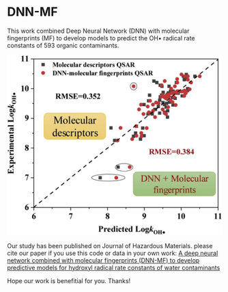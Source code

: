 # DNN-MF

This work combined Deep Neural Network (DNN) with molecular fingerprints (MF) to develop models to predict the OH• radical rate constants of 593 organic contaminants.

![image](figure.jpg)

 
Our study has been published on Journal of Hazardous Materials. please cite our paper if you use this code or data in your own work: [A deep neural network combined with molecular fingerprints (DNN-MF) to develop predictive models for hydroxyl radical rate constants of water contaminants](https://www.sciencedirect.com/science/article/pii/S0304389419310957#fig0015)

Hope our work is benefitial for you. Thanks!

